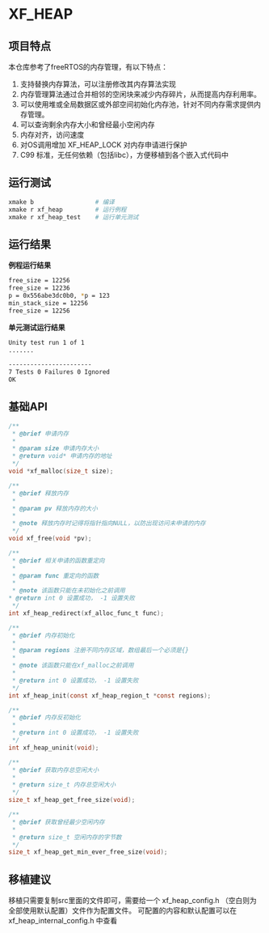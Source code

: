 # XF_HEAP

## 项目特点

本仓库参考了freeRTOS的内存管理，有以下特点：
1. 支持替换内存算法，可以注册修改其内存算法实现
2. 内存管理算法通过合并相邻的空闲块来减少内存碎片，从而提高内存利用率。
3. 可以使用堆或全局数据区或外部空间初始化内存池，针对不同内存需求提供内存管理。
4. 可以查询剩余内存大小和曾经最小空闲内存
5. 内存对齐，访问速度
6. 对OS调用增加 XF_HEAP_LOCK 对内存申请进行保护
7. C99 标准，无任何依赖（包括libc），方便移植到各个嵌入式代码中

## 运行测试

```bash
xmake b                 # 编译
xmake r xf_heap         # 运行例程
xmake r xf_heap_test    # 运行单元测试
```

## 运行结果

**例程运行结果**
```bash
free_size = 12256
free_size = 12236
p = 0x556abe3dc0b0, *p = 123
min_stack_size = 12256
free_size = 12256
```

**单元测试运行结果**
```bash
Unity test run 1 of 1
.......

-----------------------
7 Tests 0 Failures 0 Ignored
OK
```

## 基础API
```c
/**
 * @brief 申请内存
 *
 * @param size 申请内存大小
 * @return void* 申请内存的地址
 */
void *xf_malloc(size_t size);

/**
 * @brief 释放内存
 *
 * @param pv 释放内存的大小
 *
 * @note 释放内存时记得将指针指向NULL，以防出现访问未申请的内存
 */
void xf_free(void *pv);

/**
 * @brief 相关申请的函数重定向
 *
 * @param func 重定向的函数
 *
 * @note 该函数只能在未初始化之前调用
* @return int 0 设置成功， -1 设置失败
 */
int xf_heap_redirect(xf_alloc_func_t func);

/**
 * @brief 内存初始化
 *
 * @param regions 注册不同内存区域，数组最后一个必须是{}
 *
 * @note 该函数只能在xf_malloc之前调用
 * 
 * @return int 0 设置成功， -1 设置失败 
 */
int xf_heap_init(const xf_heap_region_t *const regions);

/**
 * @brief 内存反初始化
 * 
 * @return int 0 设置成功， -1 设置失败 
 */
int xf_heap_uninit(void);

/**
 * @brief 获取内存总空闲大小
 *
 * @return size_t 内存总空闲大小
 */
size_t xf_heap_get_free_size(void);

/**
 * @brief 获取曾经最少空闲内存
 *
 * @return size_t 空闲内存的字节数
 */
size_t xf_heap_get_min_ever_free_size(void);
```

## 移植建议

移植只需要复制src里面的文件即可，需要给一个 xf_heap_config.h （空白则为全部使用默认配置）文件作为配置文件。
可配置的内容和默认配置可以在 xf_heap_internal_config.h 中查看